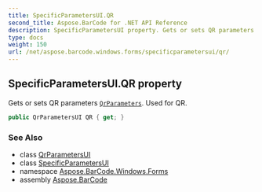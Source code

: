 ```yaml
---
title: SpecificParametersUI.QR
second_title: Aspose.BarCode for .NET API Reference
description: SpecificParametersUI property. Gets or sets QR parameters QrParameters. Used for QR
type: docs
weight: 150
url: /net/aspose.barcode.windows.forms/specificparametersui/qr/
---
```

## SpecificParametersUI.QR property

Gets or sets QR parameters [`QrParameters`](../../../aspose.barcode.generation/qrparameters/). Used for QR.

```csharp
public QrParametersUI QR { get; }
```

### See Also

* class [QrParametersUI](../../qrparametersui/)
* class [SpecificParametersUI](../)
* namespace [Aspose.BarCode.Windows.Forms](../../specificparametersui/)
* assembly [Aspose.BarCode](../../../)


